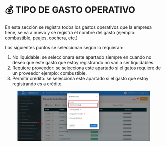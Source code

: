 # 💰 TIPO DE GASTO OPERATIVO

En esta sección se registra todos los gastos operativos que la empresa tiene, se va a nuevo y se registra el nombre del gasto (ejemplo: combustible, peajes, cochera, etc.)

Los siguientes puntos se seleccionan según lo requieran:

1. No liquidable: se seleccionara este apartado siempre en cuando no deseo que este gasto que estoy registrando no van a ser liquidables.
2. Requiere proveedor: se selecciona este apartado si el gatos requiere de un proveedor ejemplo: combustible.
3. Permitir crédito: se selecciona este apartado si el gasto que estoy registrando es a crédito.

<figure><img src="../../../.gitbook/assets/Untitled (17).png" alt=""><figcaption></figcaption></figure>


